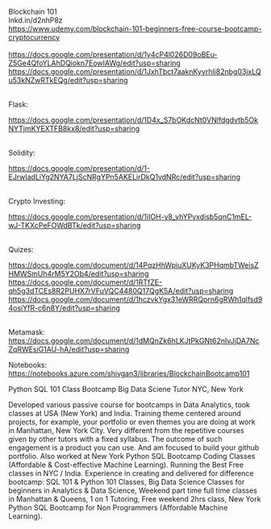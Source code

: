 Blockchain 101
<br>
lnkd.in/d2nhP8z
<br>
https://www.udemy.com/blockchain-101-beginners-free-course-bootcamp-cryptocurrency
<br> <br>
https://docs.google.com/presentation/d/1y4cP4l026D09oBEu-Z5Ge4QfoYLAhDQiokn7EowIAWg/edit?usp=sharing
https://docs.google.com/presentation/d/1JxhTbct7aaknKyvrhli82nbg03jxLQu53kNZwRTkEQg/edit?usp=sharing
<br>
<br>

Flask:<br>

https://docs.google.com/presentation/d/1D4x_S7bOKdcNt0VNlfdgdvtb5OkNYTjmKYEXTFB8kx8/edit?usp=sharing
<br>
<br>

Solidity:<br>

https://docs.google.com/presentation/d/1-EJrwIadLiYg2NYA7LjScNRgYPn5AKELirDkQ1vdNRc/edit?usp=sharing
<br>
<br>

Crypto Investing:<br>

https://docs.google.com/presentation/d/1iIOH-y8_yhYPvxdisb5qnC1mEL-wJ-TKXcPeFOWdBTk/edit?usp=sharing
<br>
<br>

Quizes:<br>

https://docs.google.com/document/d/14PqzHhWpiuXUKyK3PHqmbTWeisZHMWSmUh4rM5Y2Ob4/edit?usp=sharing
https://docs.google.com/document/d/1RTfZE-qh5g3dTCEs8R2PUHX7rVFuVQC4480Q17QgK5A/edit?usp=sharing
https://docs.google.com/document/d/1hczvkYgx31eWRRQprn6gRWh1qlfsd94osiYfR-c6n8Y/edit?usp=sharing
<br>
<br>

Metamask:
<br>
https://docs.google.com/document/d/1dMQnZk6hLKJtPkGNt62nIvJjDA7NcZqRWEsiG1AU-hA/edit?usp=sharing

Notebooks:
https://notebooks.azure.com/shivgan3/libraries/BlockchainBootcamp101


Python SQL 101 Class Bootcamp Big Data Sciene Tutor NYC, New York

Developed various passive course for bootcamps in Data Analytics, took classes at USA (New York) and  India. Training theme centered around projects, for example, your portfolio or even themes you  are doing at work in Manhattan, New York City. Very different from the repetitive courses  given by other tutors with a fixed syllabus. The outcome of such  engagement is a product you can use.  And am focused to build your github portfolio. Also worked at New York Python SQL Bootcamp Coding Classes (Affordable &  Cost-effective Machine Learning).  Running the Best Free classes in NYC / India. Experience in creating and delivered for difference bootcamp: SQL 101  & Python 101 Classes, Big Data Science Classes for beginners in  Analytics & Data Science, Weekend part time full time classes in  Manhattan & Queens, 1 on 1 Tutoring, Free weekend  2hrs class, New York Python SQL Bootcamp for Non Programmers (Affordable  Machine Learning). 



